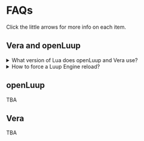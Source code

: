 # FAQs
Click the little arrows for more info on each item.

## Vera and openLuup
<details>
<summary>What version of Lua does openLuup and Vera use?</summary>

openLuup and Veraa use Lua version 5.1
```html
https://www.lua.org/manual/5.1/
```
</details>

<details>
<summary>How to force a Luup Engine reload?</summary>

1. Using AltUI: Tab 'Misc'. Select 'Reload Luup Engine'

2. Using Vera UI7: Settings ➔ Z-Wave Settings ➔ Advanced Tab. Select 'Reload Engine'

3. URL call:

```html
http://Vera_IP_address:3480/data_request?id=reload

```
</details>

## openLuup
TBA

## Vera
TBA
